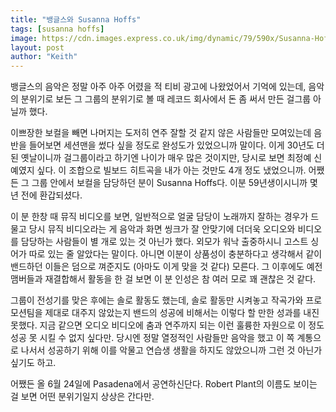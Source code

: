 ```yaml
---
title: "뱅글스와 Susanna Hoffs"
tags: [susanna hoffs]
image: https://cdn.images.express.co.uk/img/dynamic/79/590x/Susanna-Hoffs-in-The-Bangles-714329.jpg
layout: post
author: "Keith"
---
```


뱅글스의 음악은 정말 아주 아주 어렸을 적 티비 광고에 나왔었어서 기억에 있는데, 음악의 분위기로 보든 그 그룹의 분위기로 볼 때 레코드 회사에서 돈 좀 써서 만든 걸그룹 아닐까 했다. 

이쁘장한 보컬을 빼면 나머지는 도저히 연주 잘할 것 같지 않은 사람들만 모여있는데 음반을 들어보면 세션맨을 썼다 싶을 정도로 완성도가 있었으니까 말이다. 이게 30년도 더 된 옛날이니까 걸그룹이라고 하기엔 나이가 매우 많은 것이지만, 당시로 보면 최정예 신예였지 싶다. 이 조합으로 빌보드 히트곡을 내가 아는 것만도 4개 정도 냈었으니까. 어쨌든 그 그룹 안에서 보컬을 담당하던 분이 Susanna Hoffs다. 이분 59년생이시니까 몇 년 전에 환갑되셨다. 

이 분 한창 때 뮤직 비디오를 보면, 일반적으로 얼굴 담당이 노래까지 잘하는 경우가 드물고 당시 뮤직 비디오라는 게 음악과 화면 씽크가 잘 안맞기에 더더욱 오디오와 비디오를 담당하는 사람들이 별 개로 있는 것 아닌가 했다. 외모가 워낙 출중하시니 고스트 싱어가 따로 있는 줄 알았다는 말이다. 아니면 이분이 상품성이 충분하다고 생각해서 같이 밴드하던 이들은 덤으로 껴준지도 (아마도 이게 맞을 것 같다) 모른다. 그 이후에도 예전 맴버들과 재결합해서 활동을 한 걸 보면 이 분 인성은 참 여러 모로 꽤 괜찮은 것 같다. 

그룹이 전성기를 맞은 후에는 솔로 활동도 했는데, 솔로 활동만 시켜놓고 작곡가와 프로모션팀을 제대로 대주지 않았는지 밴드의 성공에 비해서는 이렇다 할 만한 성과를 내진 못했다. 지금 같으면 오디오 비디오에 춤과 연주까지 되는 이런 훌륭한 자원으로 이 정도 성공 못 시킬 수 없지 싶다만. 당시엔 정말 열정적인 사람들만 음악을 했고 이 쪽 계통으로 나서서 성공하기 위해 이를 악물고 연습생 생활을 하지도 않았으니까 그런 것 아닌가 싶기도 하고.

어쨌든 올 6월 24일에 Pasadena에서 공연하신단다. Robert Plant의 이름도 보이는 걸 보면 어떤 분위기일지 상상은 간다만. 